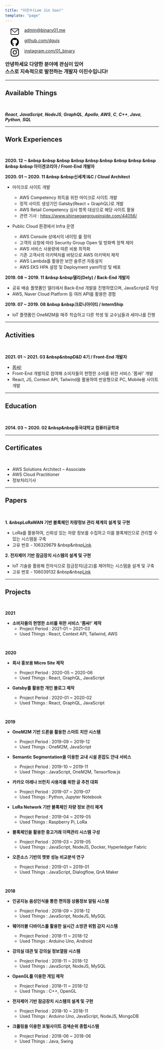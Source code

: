 ```yaml
---
title: "이진수(Lee Jin Soo)"
template: "page"
---
```


<img src="../../static/icons/email.svg" width="27px" align="left" hspace= "18">
<a href="mailto:admin@binary01.me">admin@binary01.me</a><br/><br/>
<img src="../../static/icons/github.svg" width="27px" align="left" hspace= "18">
<a href="https://github.com/dgujs">github.com/dgujs</a><br/><br/>
<img src="../../static/icons/instagram.svg" width="27px" align="left" hspace= "18">
<a href="https://instagram.com/01_binary">instagram.com/01_binary</a><br/>

### 안녕하세요 다양한 분야에 관심이 있어<br/> 스스로 지속적으로 발전하는 개발자 이진수입니다!

---

## Available Things

<br/>

___React___, ___JavaScript___, ___NodeJS___, ___GraphQL___, ___Apollo___, ___AWS___, ___C___, ___C++___,  ___Java___, ___Python___, ___SQL___

---

## Work Experiences

<br/>

**2020. 12 ~ &nbsp &nbsp &nbsp &nbsp &nbsp &nbsp &nbsp &nbsp &nbsp &nbsp &nbsp 아이겐코리아 / Front-End 개발자**

**2020. 01 ~ 2020. 11 &nbsp &nbsp신세계 I&C / Cloud Architect**

- 마이크로 사이트 개발
    - AWS Competency 취득을 위한 마이크로 사이트 개발
    - 정적 사이트 생성기인 Gatsby(React + GraphQL)로 개발
    - AWS Retail Competency 심사 항목 대상으로 해당 사이트 활용
    - 관련 기사 : https://www.shinsegaegroupinside.com/44056/

- Public Cloud 환경에서 Infra 운영
    - AWS Console 상에서의 네이밍 룰 정의
    - 고객의 요청에 따라 Security Group Open 및 방화벽 정책 제어
    - AWS 서비스 사용량에 따른 비용 최적화
    - 기존 고객사의 아키텍처를 바탕으로 AWS 아키텍처 제작
    - AWS Lambda를 활용한 보안 솔루션 자동설치
    - AWS EKS HPA 설정 및 Deployment yaml작성 및 배포

**2019. 08 ~ 2019. 11 &nbsp &nbsp델리(Dely) / Back-End 개발자**

- 공유 배송 플랫폼인 델리에서 Back-End 개발을 진행하였으며, JavaScript로 작성
- AWS, Naver Cloud Platform 등 여러 API를 활용한 경험

**2019. 07 ~ 2019. 08 &nbsp &nbsp크로니아이티 / InternShip**

- IoT 플랫폼인 OneM2M을 매주 학습하고 다른 학생 및 교수님들과 세미나를 진행

---

## Activities

<br/>

**2021. 01 ~ 2021. 03 &nbsp&nbspD&D 4기 / Front-End 개발자**

- [쫌싸!](https://zzomssa.com)
- Front-End 개발자로 참여해 소비자들의 현명한 소비를 위한 서비스 '쫌싸!' 개발
- React, JS, Context API, Tailwind을 활용하여 반응형으로 PC, Mobile용 사이트 개발

---

## Education

<br/>

**2014. 03 ~ 2020. 02 &nbsp&nbsp동국대학교 컴퓨터공학과**

---

## Certificates

<br/>

* AWS Solutions Architect – Associate
* AWS Cloud Practitioner
* 정보처리기사

---

## Papers

<br/>

**1. &nbspLoRaWAN 기반 블록체인 차량정보 관리 체계의 설계 및 구현**
- LoRa를 활용하여, 신뢰성 있는 차량 정보를 수집하고 이를 블록체인으로 관리할 수 있는 시스템을 구축
- 고유 번호 - 106329679 &nbsp&nbsp[Link](http://www.riss.kr/search/detail/DetailView.do?p_mat_type=1a0202e37d52c72d&control_no=ff3fa5ed2256b1546aae8a972f9116fb)

**2. 전자제어 기반 잠금장치 시스템의 설계 및 구현**
- IoT 기술을 활용해 전자식으로 잠금장치(금고)를 제어하는 시스템을 설계 및 구축
- 고유 번호 - 106039132 &nbsp&nbsp[Link](http://www.riss.kr/search/detail/DetailView.do?p_mat_type=1a0202e37d52c72d&control_no=fa8c22c6df2c09d94884a65323211ff0)

<!--금고(o), lora1(한국정보)(o),lora2(국제),lora3(scopus),종설(1(국내),2(국제))  -->

---

## Projects

<br/>

**2021**
- **소비자들의 현명한 소비를 위한 서비스 '쫌싸!' 제작**
    - Project Period : 2021-01 ~ 2021-03
    - Used Things : React, Context API, Tailwind, AWS

<br/>

**2020**
- **회사 홍보용 Micro Site 제작**
    - Project Period : 2020-05 ~ 2020-06
    - Used Things : React, GraphQL, JavaScript
  
- **Gatsby를 활용한 개인 블로그 제작**
    - Project Period : 2020-01 ~ 2020-02
    - Used Things : React, GraphQL, JavaScript

<br/>

**2019**
- **OneM2M 기반 드론을 활용한 스마트 치안 시스템**
    - Project Period : 2019-09 ~ 2019-12
    - Used Things : OneM2M, JavaScript

- **Semantic Segmentation을 이용한 교내 시설 혼잡도 안내 서비스**
    -  Project Period : 2019-10 ~ 2019-11
    -  Used Things : JavaScript, OneM2M, Tensorflow.js

- **카카오 아레나 브런치 사용자를 위한 글 추천 대회**
    -  Project Period : 2019-07 ~ 2019-07
    -  Used Things : Python, Jupyter Notebook
  
- **LoRa Network 기반 블록체인 차량 정보 관리 체계**
    -  Project Period : 2019-04 ~ 2019-05
    -  Used Things : Raspberry Pi, LoRa
  
- **블록체인을 활용한 중고거래 이력관리 시스템 구성**
    -  Project Period : 2019-03 ~ 2019-05
    -  Used Things : JavaScript, NodeJS, Docker, Hyperledger Fabric

- **오픈소스 기반의 챗봇 성능 비교분석 연구**
    -  Project Period : 2019-01 ~ 2019-01
    -  Used Things : JavaScript, Dialogflow, QnA Maker

<br/>

**2018**
- **인공지능 음성인식을 통한 편의점 상품정보 알림 시스템**
    -  Project Period : 2018-09 ~ 2018-12
    -  Used Things : JavaScript, NodeJS, MySQL

- **웨어러블 디바이스를 활용한 실시간 소방관 위험 감지 시스템**
    -  Project Period : 2018-11 ~ 2018-12
    -  Used Things : Arduino Uno, Android

- **강의실 대관 및 강의실 정보열람 시스템**
    -  Project Period : 2018-11 ~ 2018-12
    -  Used Things : JavaScript, NodeJS, MySQL

- **OpenGL를 이용한 게임 제작**
    -  Project Period : 2018-11 ~ 2018-12
    -  Used Things : C++, OpenGL

- **전자제어 기반 잠금장치 시스템의 설계 및 구현**
    -  Project Period : 2018-10 ~ 2018-11
    -  Used Things : Arduino Uno, JavaScript, NodeJS, MongoDB

- **크롤링을 이용한 포털사이트 검색순위 종합시스템**
    -  Project Period : 2018-06 ~ 2018-06
    -  Used Things : Java, Swing